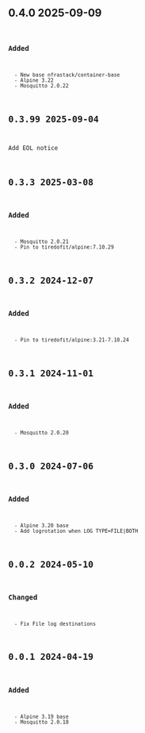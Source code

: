## 0.4.0 2025-09-09 <code at nfrastack dot com>

   ### Added
      - New base nfrastack/container-base
      - Alpine 3.22
      - Mosquitto 2.0.22


## 0.3.99 2025-09-04 <dave at tiredofit dot ca>

Add EOL notice


## 0.3.3 2025-03-08 <dave at tiredofit dot ca>

   ### Added
      - Mosquitto 2.0.21
      - Pin to tiredofit/alpine:7.10.29


## 0.3.2 2024-12-07 <dave at tiredofit dot ca>

   ### Added
      - Pin to tiredofit/alpine:3.21-7.10.24


## 0.3.1 2024-11-01 <dave at tiredofit dot ca>

   ### Added
      - Mosquitto 2.0.20


## 0.3.0 2024-07-06 <dave at tiredofit dot ca>

   ### Added
      - Alpine 3.20 base
      - Add logrotation when LOG_TYPE=FILE|BOTH


## 0.0.2 2024-05-10 <dave at tiredofit dot ca>

   ### Changed
      - Fix File log destinations


## 0.0.1 2024-04-19 <dave at tiredofit dot ca>

   ### Added
      - Alpine 3.19 base
      - Mosquitto 2.0.18


